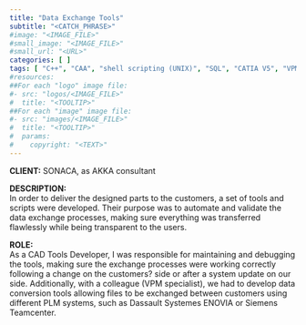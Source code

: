 ```yaml
---
title: "Data Exchange Tools"
subtitle: "<CATCH_PHRASE>"
#image: "<IMAGE_FILE>"
#small_image: "<IMAGE_FILE>"
#small_url: "<URL>"
categories: [ ]
tags: [ "C++", "CAA", "shell scripting (UNIX)", "SQL", "CATIA V5", "VPM", "UNIX" ]
#resources:
##For each "logo" image file:
#- src: "logos/<IMAGE_FILE>"
#  title: "<TOOLTIP>"
##For each "image" image file:
#- src: "images/<IMAGE_FILE>"
#  title: "<TOOLTIP>"
#  params:
#    copyright: "<TEXT>"
---
```


<b>CLIENT:</b> SONACA, as AKKA consultant<br>

<b>DESCRIPTION:</b><br>
In order to deliver the designed parts to the customers, a set of tools and scripts were developed. Their purpose was to automate and validate the data exchange processes, making sure everything was transferred flawlessly while being transparent to the users.

<b>ROLE:</b><br>
As a CAD Tools Developer, I was responsible for maintaining and debugging the tools, making sure the exchange processes were working correctly following a change on the customers? side or after a system update on our side.
Additionally, with a colleague (VPM specialist), we had to develop data conversion tools allowing files to be exchanged between customers using different PLM systems, such as Dassault Systemes ENOVIA or Siemens Teamcenter.
